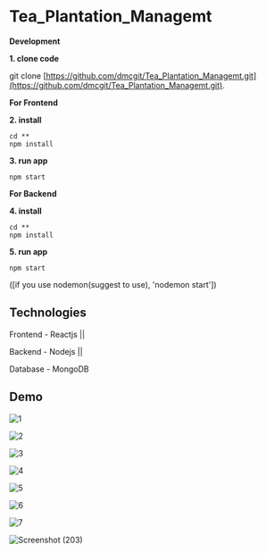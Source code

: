 # Tea_Plantation_Managemt

**Development**

**1. clone code**

git clone [https://github.com/dmcgit/Tea_Plantation_Managemt.git](https://github.com/dmcgit/Tea_Plantation_Managemt.git).

**For Frontend**

**2. install**
```
cd **
npm install
```
**3. run app**
```
npm start
```
**For Backend**

**4. install**
```
cd **
npm install
```
**5. run app**
```
npm start
```
([if you use nodemon(suggest to use), 'nodemon start'])


## Technologies
Frontend - Reactjs ||

Backend - Nodejs ||

Database - MongoDB

## Demo
![1](https://user-images.githubusercontent.com/54970999/87620511-62eebe00-c73c-11ea-9225-28c10735edd7.PNG) 

![2](https://user-images.githubusercontent.com/54970999/87620615-a812f000-c73c-11ea-853c-0a64d9ca7310.PNG)

![3](https://user-images.githubusercontent.com/54970999/87621011-86663880-c73d-11ea-88e0-4a70a77ee4b2.PNG)

![4](https://user-images.githubusercontent.com/54970999/87621093-a85fbb00-c73d-11ea-8b22-57bcabd2c325.PNG)

![5](https://user-images.githubusercontent.com/54970999/87621785-2ec8cc80-c73f-11ea-9265-c44c44e88045.PNG)

![6](https://user-images.githubusercontent.com/54970999/87621821-4902aa80-c73f-11ea-92ee-ca6e670eb8ba.PNG)

![7](https://user-images.githubusercontent.com/54970999/87621842-5c157a80-c73f-11ea-92e5-0b56b667b711.PNG)

![Screenshot (203)](https://user-images.githubusercontent.com/54970999/87621870-70597780-c73f-11ea-86a3-ce7d75c6973a.png)

